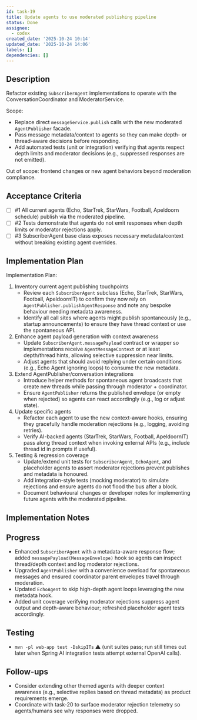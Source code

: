 ```yaml
---
id: task-19
title: Update agents to use moderated publishing pipeline
status: Done
assignee:
  - codex
created_date: '2025-10-24 10:14'
updated_date: '2025-10-24 14:06'
labels: []
dependencies: []
---
```


## Description

<!-- SECTION:DESCRIPTION:BEGIN -->
Refactor existing `SubscriberAgent` implementations to operate with the ConversationCoordinator and ModeratorService.

Scope:
- Replace direct `messageService.publish` calls with the new moderated `AgentPublisher` facade.
- Pass message metadata/context to agents so they can make depth- or thread-aware decisions before responding.
- Add automated tests (unit or integration) verifying that agents respect depth limits and moderator decisions (e.g., suppressed responses are not emitted).

Out of scope: frontend changes or new agent behaviors beyond moderation compliance.
<!-- SECTION:DESCRIPTION:END -->

## Acceptance Criteria
<!-- AC:BEGIN -->
- [ ] #1 All current agents (Echo, StarTrek, StarWars, Football, Apeldoorn schedule) publish via the moderated pipeline.
- [ ] #2 Tests demonstrate that agents do not emit responses when depth limits or moderator rejections apply.
- [ ] #3 SubscriberAgent base class exposes necessary metadata/context without breaking existing agent overrides.
<!-- AC:END -->

## Implementation Plan

<!-- SECTION:PLAN:BEGIN -->
Implementation Plan:
1. Inventory current agent publishing touchpoints
   - Review each `SubscriberAgent` subclass (Echo, StarTrek, StarWars, Football, ApeldoornIT) to confirm they now rely on `AgentPublisher.publishAgentResponse` and note any bespoke behaviour needing metadata awareness.
   - Identify all call sites where agents might publish spontaneously (e.g., startup announcements) to ensure they have thread context or use the spontaneous API.
2. Enhance agent payload generation with context awareness
   - Update `SubscriberAgent.messagePayload` contract or wrapper so implementations receive `AgentMessageContext` or at least depth/thread hints, allowing selective suppression near limits.
   - Adjust agents that should avoid replying under certain conditions (e.g., Echo Agent ignoring loops) to consume the new metadata.
3. Extend AgentPublisher/conversation integrations
   - Introduce helper methods for spontaneous agent broadcasts that create new threads while passing through moderator + coordinator.
   - Ensure `AgentPublisher` returns the published envelope (or empty when rejected) so agents can react accordingly (e.g., log or adjust state).
4. Update specific agents
   - Refactor each agent to use the new context-aware hooks, ensuring they gracefully handle moderation rejections (e.g., logging, avoiding retries).
   - Verify AI-backed agents (StarTrek, StarWars, Football, ApeldoornIT) pass along thread context when invoking external APIs (e.g., include thread id in prompts if useful).
5. Testing & regression coverage
   - Update/extend unit tests for `SubscriberAgent`, `EchoAgent`, and placeholder agents to assert moderator rejections prevent publishes and metadata is honoured.
   - Add integration-style tests (mocking moderator) to simulate rejections and ensure agents do not flood the bus after a block.
   - Document behavioural changes or developer notes for implementing future agents with the moderated pipeline.
<!-- SECTION:PLAN:END -->

## Implementation Notes

<!-- SECTION:NOTES:BEGIN -->
## Progress
- Enhanced `SubscriberAgent` with a metadata-aware response flow; added `messagePayload(MessageEnvelope)` hook so agents can inspect thread/depth context and log moderator rejections.
- Upgraded `AgentPublisher` with a convenience overload for spontaneous messages and ensured coordinator parent envelopes travel through moderation.
- Updated `EchoAgent` to skip high-depth agent loops leveraging the new metadata hook.
- Added unit coverage verifying moderator rejections suppress agent output and depth-aware behaviour; refreshed placeholder agent tests accordingly.

## Testing
- `mvn -pl web-app test -DskipITs` ⚠️ (unit suites pass; run still times out later when Spring AI integration tests attempt external OpenAI calls).

## Follow-ups
- Consider extending other themed agents with deeper context awareness (e.g., selective replies based on thread metadata) as product requirements emerge.
- Coordinate with task-20 to surface moderator rejection telemetry so agents/humans see why responses were dropped.
<!-- SECTION:NOTES:END -->
